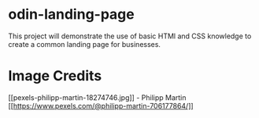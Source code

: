 # odin-landing-page

This project will demonstrate the use of basic HTMl and CSS knowledge to create a common landing page for businesses.

# Image Credits

[[pexels-philipp-martin-18274746.jpg]] - Philipp Martin [[https://www.pexels.com/@philipp-martin-706177864/]]
